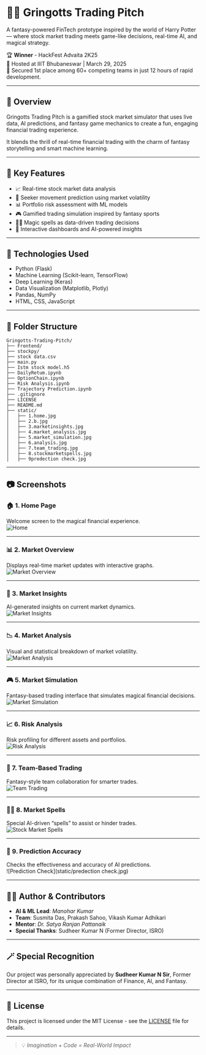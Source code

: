 # 🧙‍♂️ Gringotts Trading Pitch

A fantasy-powered FinTech prototype inspired by the world of Harry Potter — where stock market trading meets game-like decisions, real-time AI, and magical strategy.

🏆 **Winner** - HackFest Advaita 2K25  
📍 Hosted at IIIT Bhubaneswar | March 29, 2025  
🥇 Secured 1st place among 60+ competing teams in just 12 hours of rapid development.

---

## 🚀 Overview

Gringotts Trading Pitch is a gamified stock market simulator that uses live data, AI predictions, and fantasy game mechanics to create a fun, engaging financial trading experience.

It blends the thrill of real-time financial trading with the charm of fantasy storytelling and smart machine learning.

---

## 🧩 Key Features

- 📈 Real-time stock market data analysis  
- 🔮 Seeker movement prediction using market volatility  
- 📊 Portfolio risk assessment with ML models  
- 🎮 Gamified trading simulation inspired by fantasy sports  
- 🧙‍♀️ Magic spells as data-driven trading decisions  
- 🧠 Interactive dashboards and AI-powered insights  

---

## 🧠 Technologies Used

- Python (Flask)
- Machine Learning (Scikit-learn, TensorFlow)
- Deep Learning (Keras)
- Data Visualization (Matplotlib, Plotly)
- Pandas, NumPy
- HTML, CSS, JavaScript

---

## 🧪 Folder Structure

```
Gringotts-Trading-Pitch/
├── Frontend/
├── stockpy/
├── stock data.csv
├── main.py
├── Istm stock model.h5
├── DailyRetum.ipynb
├── OptionChain.ipynb
├── Risk Analysis.ipynb
├── Trajectory Prediction.ipynb
├── .gitignore
├── LICENSE
├── README.md
├── static/
│   ├── 1.home.jpg
│   ├── 2.b.jpg
│   ├── 3.marketinsights.jpg
│   ├── 4.market_analysis.jpg
│   ├── 5.market_simulation.jpg
│   ├── 6.analysis.jpg
│   ├── 7.team_trading.jpg
│   ├── 8.stockmarketspells.jpg
│   ├── 9predection check.jpg
```

---

## 📷 Screenshots

### 🏠 1. Home Page  
Welcome screen to the magical financial experience.  
![Home](static/home.jpg)

---

### 📊 2. Market Overview  
Displays real-time market updates with interactive graphs.  
![Market Overview](static/b.jpg)

---

### 🧠 3. Market Insights  
AI-generated insights on current market dynamics.  
![Market Insights](static/marketinsights.jpg)

---

### 📉 4. Market Analysis  
Visual and statistical breakdown of market volatility.  
![Market Analysis](static/market_analysis.jpg)

---

### 🎮 5. Market Simulation  
Fantasy-based trading interface that simulates magical financial decisions.  
![Market Simulation](static/market_simulation.jpg)

---

### 📈 6. Risk Analysis  
Risk profiling for different assets and portfolios.  
![Risk Analysis](static/analysis.jpg)

---

### 🤝 7. Team-Based Trading  
Fantasy-style team collaboration for smarter trades.  
![Team Trading](static/team_trading.jpg)

---

### 🧙‍♂️ 8. Market Spells  
Special AI-driven “spells” to assist or hinder trades.  
![Stock Market Spells](static/stockmarketspells.jpg)

---

### 🔮 9. Prediction Accuracy  
Checks the effectiveness and accuracy of AI predictions.  
![Prediction Check](static/predection check.jpg)

---

## 👨‍💻 Author & Contributors

- **AI & ML Lead**: *Manohar Kumar*  
- **Team**: Susmita Das, Prakash Sahoo, Vikash Kumar Adhikari  
- **Mentor**: *Dr. Satya Ranjan Pattanaik*  
- **Special Thanks**: Sudheer Kumar N (Former Director, ISRO)

---

## 🪄 Special Recognition

Our project was personally appreciated by **Sudheer Kumar N Sir**, Former Director at ISRO, for its unique combination of Finance, AI, and Fantasy.

---

## 📜 License

This project is licensed under the MIT License - see the [LICENSE](LICENSE) file for details.

---

> 💡 *Imagination + Code = Real-World Impact*
